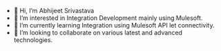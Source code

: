 - 👋 Hi, I’m Abhijeet Srivastava
- 👀 I’m interested in Integration Development mainly using Mulesoft.
- 🌱 I’m currently learning Integration using Mulesoft API let connectivity.
- 💞️ I’m looking to collaborate on various latest and advanced technologies.

<!---
iLLusion0/iLLusion0 is a ✨ special ✨ repository because its `README.md` (this file) appears on your GitHub profile.
You can click the Preview link to take a look at your changes.
--->
